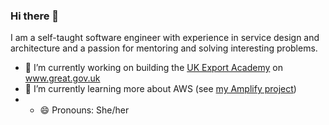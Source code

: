 ### Hi there 👋

<!--
**mforner13/mforner13** is a ✨ _special_ ✨ repository because its `README.md` (this file) appears on your GitHub profile.

Here are some ideas to get you started:

- 🔭 I’m currently working on ...
- 🌱 I’m currently learning ...
- 👯 I’m looking to collaborate on ...
- 🤔 I’m looking for help with ...
- 💬 Ask me about ...
- 📫 How to reach me: ...
- 😄 Pronouns: ...
- ⚡ Fun fact: ...
-->

I am a self-taught software engineer with experience in service design and architecture and a passion for mentoring and solving interesting problems.

- 🔭 I’m currently working on building the [UK Export Academy]([url](https://github.com/uktrade/great-cms/tree/develop/export_academy)) on www.great.gov.uk 
- 🌱 I’m currently learning more about AWS (see [my Amplify project]([url](https://github.com/mforner13/amplify-app)))
- - 😄 Pronouns: She/her
